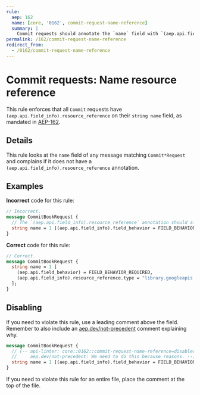 ```yaml
---
rule:
  aep: 162
  name: [core, '0162', commit-request-name-reference]
  summary: |
    Commit requests should annotate the `name` field with `(aep.api.field_info).resource_reference`.
permalink: /162/commit-request-name-reference
redirect_from:
  - /0162/commit-request-name-reference
---
```


# Commit requests: Name resource reference

This rule enforces that all `Commit` requests have
`(aep.api.field_info).resource_reference` on their `string name` field, as mandated in
[AEP-162][].

## Details

This rule looks at the `name` field of any message matching `Commit*Request`
and complains if it does not have a `(aep.api.field_info).resource_reference` annotation.

## Examples

**Incorrect** code for this rule:

```proto
// Incorrect.
message CommitBookRequest {
  // The `(aep.api.field_info).resource_reference` annotation should also be included.
  string name = 1 [(aep.api.field_info).field_behavior = FIELD_BEHAVIOR_REQUIRED];
}
```

**Correct** code for this rule:

```proto
// Correct.
message CommitBookRequest {
  string name = 1 [
    (aep.api.field_behavior) = FIELD_BEHAVIOR_REQUIRED,
    (aep.api.field_info).resource_reference.type = "library.googleapis.com/Book"
  ];
}
```

## Disabling

If you need to violate this rule, use a leading comment above the field.
Remember to also include an [aep.dev/not-precedent][] comment explaining why.

```proto
message CommitBookRequest {
  // (-- api-linter: core::0162::commit-request-name-reference=disabled
  //     aep.dev/not-precedent: We need to do this because reasons. --)
  string name = 1 [(aep.api.field_info).field_behavior = FIELD_BEHAVIOR_REQUIRED];
}
```

If you need to violate this rule for an entire file, place the comment at the
top of the file.

[aep-162]: https://aep.dev/162
[aep.dev/not-precedent]: https://aep.dev/not-precedent
